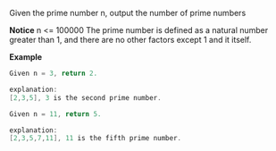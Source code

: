 Given the prime number n, output the number of prime numbers

**Notice**
n <= 100000
The prime number is defined as a natural number greater than 1, and there are no other factors except 1 and it itself.

**Example**
```java
Given n = 3, return 2.

explanation:
[2,3,5], 3 is the second prime number.
```
```java
Given n = 11, return 5.

explanation:
[2,3,5,7,11], 11 is the fifth prime number.
```